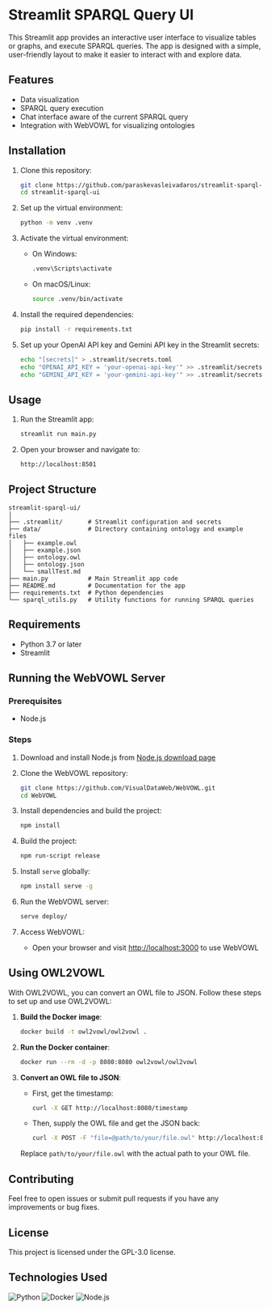 # Streamlit SPARQL Query UI
This Streamlit app provides an interactive user interface to visualize tables or graphs, and execute SPARQL queries. The app is designed with a simple, user-friendly layout to make it easier to interact with and explore data.

## Features
- Data visualization
- SPARQL query execution
- Chat interface aware of the current SPARQL query
- Integration with WebVOWL for visualizing ontologies

## Installation
1. Clone this repository:
   ```bash
   git clone https://github.com/paraskevasleivadaros/streamlit-sparql-ui.git
   cd streamlit-sparql-ui
   ```

2. Set up the virtual environment:
   ```bash
   python -m venv .venv
   ```

3. Activate the virtual environment:
   - On Windows:
     ```bash
     .venv\Scripts\activate
     ```
   - On macOS/Linux:
     ```bash
     source .venv/bin/activate
     ```

4. Install the required dependencies:
   ```bash
   pip install -r requirements.txt
   ```

5. Set up your OpenAI API key and Gemini API key in the Streamlit secrets:
   ```sh
   echo "[secrets]" > .streamlit/secrets.toml
   echo "OPENAI_API_KEY = 'your-openai-api-key'" >> .streamlit/secrets.toml
   echo "GEMINI_API_KEY = 'your-gemini-api-key'" >> .streamlit/secrets.toml
   ```

## Usage
1. Run the Streamlit app:
   ```bash
   streamlit run main.py
   ```

2. Open your browser and navigate to:
   ```
   http://localhost:8501
   ```

## Project Structure
```plaintext
streamlit-sparql-ui/
│
├── .streamlit/       # Streamlit configuration and secrets
├── data/             # Directory containing ontology and example files
│   ├── example.owl
│   ├── example.json
│   ├── ontology.owl
│   ├── ontology.json
│   └── smallTest.md
├── main.py           # Main Streamlit app code
├── README.md         # Documentation for the app
├── requirements.txt  # Python dependencies
└── sparql_utils.py   # Utility functions for running SPARQL queries
```

## Requirements
- Python 3.7 or later
- Streamlit

## Running the WebVOWL Server

### Prerequisites
- Node.js

### Steps
1. Download and install Node.js from [Node.js download page](http://nodejs.org/download/)

2. Clone the WebVOWL repository:
   ```bash
   git clone https://github.com/VisualDataWeb/WebVOWL.git
   cd WebVOWL
   ```

3. Install dependencies and build the project:
   ```bash
   npm install
   ```

4. Build the project:
   ```bash
   npm run-script release
   ```

5. Install `serve` globally:
   ```bash
   npm install serve -g
   ```

6. Run the WebVOWL server:
   ```bash
   serve deploy/
   ```

7. Access WebVOWL:
   - Open your browser and visit [http://localhost:3000](http://localhost:3000) to use WebVOWL

## Using OWL2VOWL

With OWL2VOWL, you can convert an OWL file to JSON. Follow these steps to set up and use OWL2VOWL:

1. **Build the Docker image**:
    ```sh
    docker build -t owl2vowl/owl2vowl .
    ```

2. **Run the Docker container**:
    ```sh
    docker run --rm -d -p 8080:8080 owl2vowl/owl2vowl
    ```

3. **Convert an OWL file to JSON**:
    - First, get the timestamp:
        ```sh
        curl -X GET http://localhost:8080/timestamp
        ```

    - Then, supply the OWL file and get the JSON back:
        ```sh
        curl -X POST -F "file=@path/to/your/file.owl" http://localhost:8080/convert
        ```

    Replace `path/to/your/file.owl` with the actual path to your OWL file.

## Contributing

Feel free to open issues or submit pull requests if you have any improvements or bug fixes.

## License

This project is licensed under the GPL-3.0 license.

## Technologies Used

![Python](https://skillicons.dev/icons?i=python)
![Docker](https://skillicons.dev/icons?i=docker)
![Node.js](https://skillicons.dev/icons?i=nodejs)
